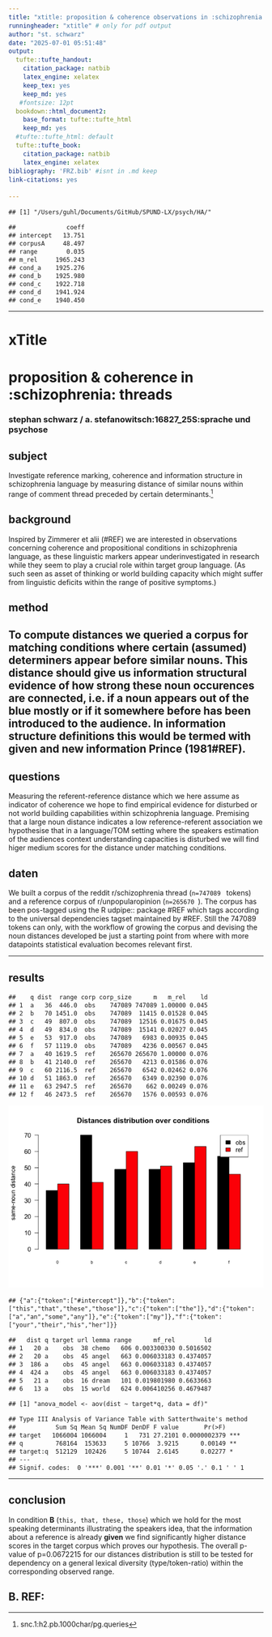 ```yaml
---
title: "xtitle: proposition & coherence observations in :schizophrenia: threads"
runningheader: "xtitle" # only for pdf output
author: "st. schwarz"
date: "2025-07-01 05:51:48"
output:
  tufte::tufte_handout:
    citation_package: natbib
    latex_engine: xelatex
    keep_tex: yes
    keep_md: yes
   #fontsize: 12pt
  bookdown::html_document2:
    base_format: tufte::tufte_html
    keep_md: yes
  #tufte::tufte_html: default
  tufte::tufte_book:
    citation_package: natbib
    latex_engine: xelatex
bibliography: 'FRZ.bib' #isnt in .md keep
link-citations: yes

---
```
















```
## [1] "/Users/guhl/Documents/GitHub/SPUND-LX/psych/HA/"
```

```
##              coeff
## intercept   13.751
## corpusA     48.497
## range        0.035
## m_rel     1965.243
## cond_a    1925.276
## cond_b    1925.980
## cond_c    1922.718
## cond_d    1941.924
## cond_e    1940.450
```

---

# xTitle
# proposition & coherence in :schizophrenia: threads
### stephan schwarz / a. stefanowitsch:16827_25S:sprache und psychose
## subject
Investigate reference marking, coherence and information structure in schizophrenia language by measuring distance of similar nouns within range of comment thread preceded by certain determinants.[^1]
## background
Inspired by Zimmerer et alii (#REF) we are interested in observations concerning coherence and propositional conditions in schizophrenia language, as these linguistic markers appear underinvestigated in research while they seem to play a crucial role within target group language. (As such seen as asset of thinking or world building capacity which might suffer from linguistic deficits within the range of positive symptoms.)
## method
To compute distances we queried a corpus for matching conditions where certain (assumed) determiners appear before similar nouns. This distance should give us information structural evidence of how strong these noun occurences are connected, i.e. if a noun appears out of the blue mostly or if it somewhere before has been introduced to the audience. In information structure definitions this would be termed with **given and new information** Prince (1981#REF).
----
## questions
Measuring the referent-reference distance which we here assume as indicator of coherence we hope to find empirical evidence for disturbed or not world building capabilities within schizophrenia language. Premising that a large noun distance indicates a low reference-referent association we hypothesise that in a language/TOM setting where the speakers estimation of the audiences context understanding capacities is disturbed we will find higer medium scores for the distance under matching conditions.
## daten
We built a corpus of the reddit r/schizophrenia thread (```n=747089 ``` tokens) and a reference corpus of r/unpopularopinion (```n=265670 ```). The corpus has been pos-tagged using the R udpipe:: package #REF which tags according to the universal dependencies tagset maintained by #REF. Still the 747089 tokens can only, with the workflow of growing the corpus and devising the noun distances developed be just a starting point from where with more datapoints statistical evaluation becomes relevant first.


----
## results


```
##    q dist  range corp corp_size      m   m_rel    ld
## 1  a   36  446.0  obs    747089 747089 1.00000 0.045
## 2  b   70 1451.0  obs    747089  11415 0.01528 0.045
## 3  c   49  807.0  obs    747089  12516 0.01675 0.045
## 4  d   49  834.0  obs    747089  15141 0.02027 0.045
## 5  e   53  917.0  obs    747089   6983 0.00935 0.045
## 6  f   57 1119.0  obs    747089   4236 0.00567 0.045
## 7  a   40 1619.5  ref    265670 265670 1.00000 0.076
## 8  b   41 2140.0  ref    265670   4213 0.01586 0.076
## 9  c   60 2116.5  ref    265670   6542 0.02462 0.076
## 10 d   51 1863.0  ref    265670   6349 0.02390 0.076
## 11 e   63 2947.5  ref    265670    662 0.00249 0.076
## 12 f   46 2473.5  ref    265670   1576 0.00593 0.076
```
<img src="index_files/figure-html/df1-vis-1.png"  />

```
## {"a":{"token":["#intercept"]},"b":{"token":["this","that","these","those"]},"c":{"token":["the"]},"d":{"token":["a","an","some","any"]},"e":{"token":["my"]},"f":{"token":["your","their","his","her"]}}
```


```
##   dist q target url lemma range      mf_rel        ld
## 1   20 a    obs  38 chemo   606 0.003300330 0.5016502
## 2   20 a    obs  45 angel   663 0.006033183 0.4374057
## 3  186 a    obs  45 angel   663 0.006033183 0.4374057
## 4  424 a    obs  45 angel   663 0.006033183 0.4374057
## 5   21 a    obs  16 dream   101 0.019801980 0.6633663
## 6   13 a    obs  15 world   624 0.006410256 0.4679487
```

```
## [1] "anova_model <- aov(dist ~ target*q, data = df)"
```

```
## Type III Analysis of Variance Table with Satterthwaite's method
##           Sum Sq Mean Sq NumDF DenDF F value       Pr(>F)    
## target   1066004 1066004     1   731 27.2101 0.0000002379 ***
## q         768164  153633     5 10766  3.9215      0.00149 ** 
## target:q  512129  102426     5 10744  2.6145      0.02277 *  
## ---
## Signif. codes:  0 '***' 0.001 '**' 0.01 '*' 0.05 '.' 0.1 ' ' 1
```

----
## conclusion
In condition **B** (``` this, that, these, those ```) which we hold for the most speaking determinants illustrating the speakers idea, that the information about a reference is already **given** we find significantly higher distance scores in the target corpus which proves our hypothesis. The overall p-value of p=0.0672215 for our distances distribution is still to be tested for dependency on a general lexical diversity (type/token-ratio) within the corresponding observed range.
## B. REF:
[^1]:snc.1:h2.pb.1000char/pg.queries
